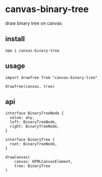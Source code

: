 # canvas-binary-tree
draw binary tree on canvas

## install
`````
npm i canvas-binary-tree
`````

## usage
````es6
import drawTree from "canvas-binary-tree"

drawTree(canvas, tree)
````

## api
````es6
interface BinaryTreeNode {
  value: any,
  left: BinaryTreeNode,
  right: BinaryTreeNode,
}

interface BinaryTree {
  root: BinaryTreeNode,
}

drawCanvas(
    canvas: HTMLCanvasElement,
    tree: BinaryTree 
)
````